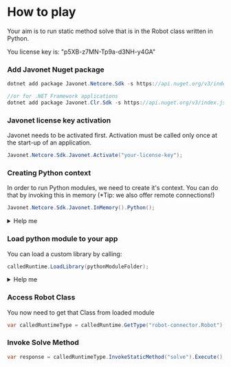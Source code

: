 # How to play

Your aim is to run static method solve that is in the Robot class written in Python.

You license key is: "p5XB-z7MN-Tp9a-d3NH-y4GA"

### Add Javonet Nuget package
```c#
dotnet add package Javonet.Netcore.Sdk -s https://api.nuget.org/v3/index.json

//or for .NET Framework applications
dotnet add package Javonet.Clr.Sdk -s https://api.nuget.org/v3/index.json
```

### Javonet license key activation
Javonet needs to be activated first. Activation must be called only once at the start-up of an application.

```c#
Javonet.Netcore.Sdk.Javonet.Activate("your-license-key");
```

### Creating Python context
In order to run Python modules, we need to create it's context.
You can do that by invoking this in memory (*Tip: we also offer remote connections!)

```c#
Javonet.Netcore.Sdk.Javonet.InMemory().Python();
```

<details>
  <summary>Help me</summary>
  
  ### Code
  ```c#
  var calledRuntime = Javonet.Netcore.Sdk.Javonet.InMemory().Python();
  ```
</details>

### Load python module to your app
You can load a custom library by calling:
  ```c#
  calledRuntime.LoadLibrary(pythonModuleFolder);
  ```

<details>
  <summary>Help me</summary>
  
  ### Code
  ```c#
  calledRuntime.LoadLibrary("PythonRobotModule");
  ```
</details>

### Access Robot Class
You now need to get that Class from loaded module
  ```c#
  var calledRuntimeType = calledRuntime.GetType("robot-connector.Robot").Execute();
  ```

### Invoke Solve Method

  ```c#
  var response = calledRuntimeType.InvokeStaticMethod("solve").Execute();
  ```